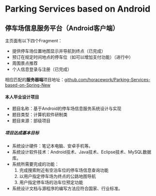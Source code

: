 # Parking Services based on Android

## 停车场信息服务平台（Android客户端）

主页面有以下四个Fragment：

* 提供停车场位置地图显示并导航到终点（已完成）
* 预订在规定时间地点的停车位（如可以增加支付功能）（进行中）
* 周围景点推荐
* 个人信息登录与注册（已完成）

相应匹配的**服务器端**项目地址：[github.com/horacework/Parking-Services-based-on-Spring-New](https://github.com/horacework/Parking-Services-based-on-Spring-New)

#### 本人毕业设计项目

* 题目名称：基于Android的停车场信息服务系统设计与实现
* 题目类型：计算机软件研制类
* 题目来源：部级项目

##### 项目达成基本目标

* 系统设计硬件：笔记本电脑、安卓手机等。
* 系统设计软件技术：Android技术、Java技术、Eclipse技术、MySQL数据库。
* 系统所需要完成的功能：
    1. 完成搜索附近有空泊车位的停车场信息查询功能
    2. 以用户指定停车场为终点的公路地图导航
    3. 用户指定停车场的泊车位预定功能
* 系统设计文档与源程序的编写方法应符合国家、行业标准。